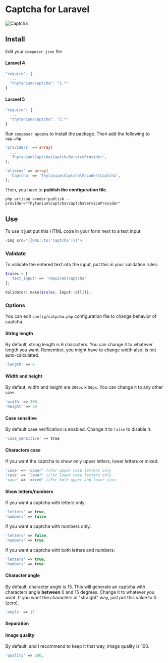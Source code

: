 # Captcha for Laravel

![Captcha](http://thytanium.info/github/captcha.png)

## Install
Edit your `composer.json` file
#### Laravel 4
```javascript
"require": {
  ...
  "thytanium/captcha": "1.*"
}
```
#### Laravel 5
```javascript
"require": {
  ...
  "thytanium/captcha": "2.*"
}
```
Run `composer update` to install the package.
Then add the following to `app.php`

```php
'providers' => array(
  ...
  'Thytanium\Captcha\CaptchaServiceProvider',
);
```

```php
'aliases' => array(
  'Captcha' => 'Thytanium\Captcha\Facades\Captcha',
);
```
Then, you have to **publish the configuration file**.
```console
php artisan vendor:publish --provider="Thytanium\Captcha\CaptchaServiceProvider"
```

## Use
To use it just put this HTML code in your form next to a text input.
```php 
<img src="{{URL::to('captcha')}}">
```

### Validate
To validate the entered text into the input, put this in your validation rules:
```php
$rules = [
  'text_input' => 'required|captcha'
];

Validator::make($rules, Input::all());
```

### Options
You can edit `config/catpcha.php` configuration file to change behavior of captcha.

#### String length
By default, string length is 6 characters.
You can change it to whatever length you want.
Remember, you might have to change width also, is not auto-calculated.
```php
'length' => 6
```
#### Width and height
By defaut, width and height are `200px` x `50px`.
You can change it to any other size.
```php
'width' => 200,
'height' => 50
```
#### Case sensitive
By default case verification is enabled.
Change it to `false` to disable it.
```php
'case_sensitive' => true
```
#### Characters case
If you want the captcha to show only upper letters, lower letters or mixed.
```php
'case' => 'upper' //For upper case letters only
'case' => 'lower' //For lower case letters only
'case' => 'mixed' //For both upper and lower case
```
#### Show letters/numbers
If you want a captcha with letters only:
```php
'letters' => true,
'numbers' => false
```
If you want a captcha with numbers only:
```php
'letters' => false,
'numbers' => true
```
If you want a captcha with both letters and numbers:
```php
'letters' => true,
'numbers' => true
```
#### Character angle
By default, character angle is 15.
This will generate an captcha with characters angle **between** 0 and 15 degrees.
Change it to whatever you want. If you want the characters in "straight" way, just put this value to 0 (zero).
```php
'angle' => 15
```
#### Separation
#### Image quality
By default, and I recommend to keep it that way, image quality is 100.
```php
'quality' => 100,
```
